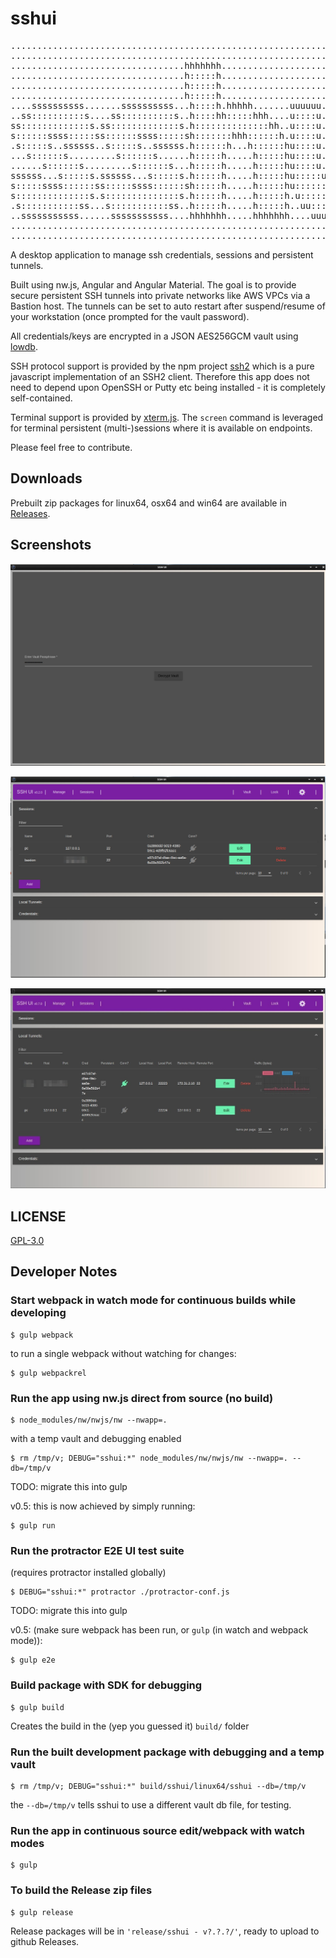 # sshui
<pre>
...............................................................................
...............................................................................
.................................hhhhhhh.................................iiii..
.................................h:::::h................................i::::i.
.................................h:::::h.................................iiii..
.................................h:::::h.......................................
....ssssssssss.......ssssssssss...h::::h.hhhhh.......uuuuuu....uuuuuu..iiiiiii.
..ss::::::::::s....ss::::::::::s..h::::hh:::::hhh....u::::u....u::::u..i:::::i.
ss:::::::::::::s.ss:::::::::::::s.h::::::::::::::hh..u::::u....u::::u...i::::i.
s::::::ssss:::::ss::::::ssss:::::sh:::::::hhh::::::h.u::::u....u::::u...i::::i.
.s:::::s..ssssss..s:::::s..ssssss.h::::::h...h::::::hu::::u....u::::u...i::::i.
...s::::::s.........s::::::s......h:::::h.....h:::::hu::::u....u::::u...i::::i.
......s::::::s.........s::::::s...h:::::h.....h:::::hu::::u....u::::u...i::::i.
ssssss...s:::::s.ssssss...s:::::s.h:::::h.....h:::::hu:::::uuuu:::::u...i::::i.
s:::::ssss::::::ss:::::ssss::::::sh:::::h.....h:::::hu:::::::::::::::uui::::::i
s::::::::::::::s.s::::::::::::::s.h:::::h.....h:::::h.u:::::::::::::::ui::::::i
.s:::::::::::ss...s:::::::::::ss..h:::::h.....h:::::h..uu::::::::uu:::ui::::::i
..sssssssssss......sssssssssss....hhhhhhh.....hhhhhhh....uuuuuuuu..uuuuiiiiiiii
...............................................................................
...............................................................................
</pre>
A desktop application to manage ssh credentials, sessions and persistent tunnels.

Built using nw.js, Angular and Angular Material.
The goal is to provide secure persistent SSH tunnels into private networks
like AWS VPCs via a Bastion host.  The tunnels can be set to auto restart
after suspend/resume of your workstation (once prompted for the vault password).

All credentials/keys are encrypted in a JSON AES256GCM vault using
[lowdb](https://github.com/typicode/lowdb).

SSH protocol support is provided by the npm project
[ssh2](https://github.com/mscdex/ssh2) which is a
pure javascript implementation of an SSH2 client.  Therefore this
app does not need to depend upon OpenSSH or Putty etc being installed - it
is completely self-contained.

Terminal support is provided by [xterm.js](https://github.com/xtermjs/xterm.js).
The `screen` command is leveraged for terminal persistent (multi-)sessions where
it is available on endpoints.

Please feel free to contribute.

## Downloads

Prebuilt zip packages for linux64, osx64 and win64 are available in
[Releases](https://github.com/gbevan/sshui/releases).

## Screenshots

![Vault Password](docs/img/vaultpw.jpeg)

![Sessions](docs/img/sessions.jpeg)

![Local Tunnels](docs/img/local-tunnels.jpeg)

## LICENSE

[GPL-3.0](https://github.com/gbevan/sshui/blob/master/LICENSE)

## Developer Notes

### Start webpack in watch mode for continuous builds while developing

    $ gulp webpack

to run a single webpack without watching for changes:

    $ gulp webpackrel

### Run the app using nw.js direct from source (no build)

    $ node_modules/nw/nwjs/nw --nwapp=.

with a temp vault and debugging enabled

    $ rm /tmp/v; DEBUG="sshui:*" node_modules/nw/nwjs/nw --nwapp=. --db=/tmp/v

TODO: migrate this into gulp

v0.5: this is now achieved by simply running:

    $ gulp run

### Run the protractor E2E UI test suite

(requires protractor installed globally)

    $ DEBUG="sshui:*" protractor ./protractor-conf.js

TODO: migrate this into gulp

v0.5: (make sure webpack has been run, or `gulp` (in watch and webpack mode)):

    $ gulp e2e

### Build package with SDK for debugging

    $ gulp build

Creates the build in the (yep you guessed it) `build/` folder

### Run the built development package with debugging and a temp vault

    $ rm /tmp/v; DEBUG="sshui:*" build/sshui/linux64/sshui --db=/tmp/v

the `--db=/tmp/v` tells sshui to use a different vault db file, for testing.

### Run the app in continuous source edit/webpack with watch modes

    $ gulp

### To build the Release zip files

    $ gulp release

Release packages will be in `'release/sshui - v?.?.?/'`, ready to upload to
github Releases.
